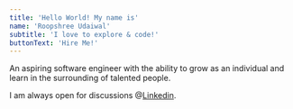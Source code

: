 ```yaml
---
title: 'Hello World! My name is'
name: 'Roopshree Udaiwal'
subtitle: 'I love to explore & code!'
buttonText: 'Hire Me!'
---
```


An aspiring software engineer with the ability to grow as an individual and learn in the surrounding of talented people.

I am always open for discussions @[Linkedin](https://www.linkedin.com/in/roopshree-udaiwal-2831031b5/).
